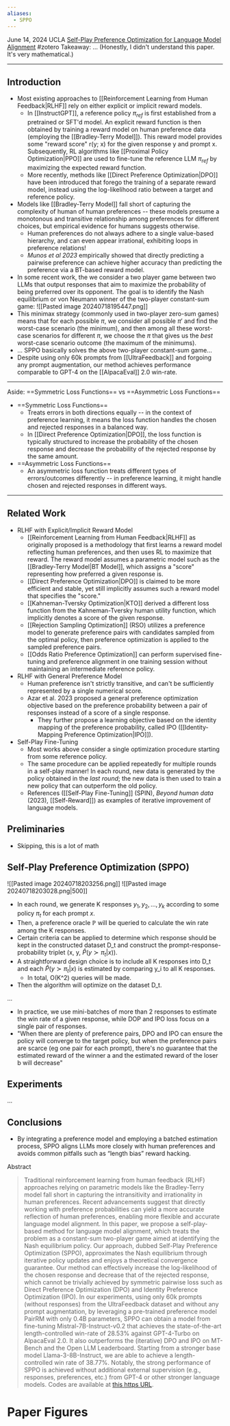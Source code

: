 ```yaml
---
aliases:
  - SPPO
---
```

June 14, 2024
UCLA
[Self-Play Preference Optimization for Language Model Alignment](https://www.youtube.com/watch?v=Q-81DStL7do)
#zotero 
Takeaway: ... (Honestly, I didn't understand this paper. It's very mathematical.)

----

## Introduction
- Most existing approaches to [[Reinforcement Learning from Human Feedback|RLHF]] rely on either explicit or implicit reward models.
	- In [[InstructGPT]], a reference policy $\pi_{ref}$ is first established from a pretrained or SFT'd model. An explicit reward function is then obtained by training a reward model on human preference data (employing the [[Bradley-Terry Model]]). This reward model provides some "reward score" r(y; x) for the given response y and prompt x. Subsequently, RL algorithms like [[Proximal Policy Optimization|PPO]] are used to fine-tune the reference LLM $\pi_{ref}$ by maximizing the expected reward function.
	- More recently, methods like [[Direct Preference Optimization|DPO]] have been introduced that forego the training of a separate reward model, instead using the log-likelihood ratio between a target and reference policy.
- Models like [[Bradley-Terry Model]] fall short of capturing the complexity of human of human preferences -- these models presume a monotonous and transitive relationship among preferences for different choices, but empirical evidence for humans suggests otherwise.
	- Human preferences do not always adhere to a single value-based hierarchy, and can even appear irrational, exhibiting loops in preference relations!
	- *Munos et al 2023* empirically showed that directly predicting a pairwise preference can achieve higher accuracy than predicting the preference via a BT-based reward model.
- In some recent work, the we consider a two player game between two LLMs that output responses that aim to maximize the probability of being preferred over its opponent. The goal is to identify the Nash equilibrium or von Neumann winner of the two-player constant-sum game:
![[Pasted image 20240718195447.png]]
- This minimax strategy (commonly used in two-player zero-sum games) means that for each possible $\pi$, we consider all possible $\pi'$ and find the worst-case scenario (the minimum), and then among all these worst-case scenarios for different $\pi$, we choose the $\pi$ that gives us the *best* worst-case scenario outcome (the maximum of the minimums).
- ... SPPO basically solves the above two-player constant-sum game...
- Despite using only 60k prompts from [[UltraFeedback]] and forgoing any prompt augmentation, our method achieves performance comparable to GPT-4 on the [[AlpacaEval]] 2.0 win-rate.

----
Aside: ==Symmetric Loss Functions== vs ==Asymmetric Loss Functions==
- ==Symmetric Loss Functions==
	- Treats errors in both directions equally -- in the context of preference learning, it means the loss function handles the chosen and rejected responses in a balanced way.
	- In [[Direct Preference Optimization|DPO]], the loss function is typically structured to increase the probability of the chosen response and decrease the probability of the rejected response by the same amount.
- ==Asymmetric Loss Functions==
	- An asymmetric loss function treats different types of errors/outcomes differently -- in preference learning, it might handle chosen and rejected responses in different ways.
----


## Related Work
- RLHF with Explicit/Implicit Reward Model
	- [[Reinforcement Learning from Human Feedback|RLHF]] as originally proposed is a methodology that first learns a reward model reflecting human preferences, and then uses RL to maximize that reward.  The reward model assumes a parametric model such as the [[Bradley-Terry Model|BT Model]], which assigns a "score" representing how preferred a given response is.
	- [[Direct Preference Optimization|DPO]] is claimed to be more efficient and stable, yet still implicitly assumes such a reward model that specifies the "score."
	- [[Kahneman-Tversky Optimization|KTO]] derived a different loss function from the Kahneman-Tversky human utility function, which implicitly denotes a score of the given response.
	- [[Rejection Sampling Optimization]] (RSO) utilizes a preference model to generate preference pairs with candidates sampled from the optimal policy, then preference optimization is applied to the sampled preference pairs.
	- [[Odds Ratio Preference Optimization]] can perform supervised fine-tuning and preference alignment in one training session without maintaining an intermediate reference policy.
- RLHF with General Preference Model
	- Human preference isn't strictly transitive, and can't be sufficiently represented by a single numerical score.
	- Azar et al. 2023 proposed a general preference optimization objective based on the preference probability between a pair of responses instead of a score of a single response.
		- They further propose a learning objective based on the identity mapping of the preference probability, called IPO ([[Identity-Mapping Preference Optimization|IPO]]).
- Self-Play Fine-Tuning
	- Most works above consider a single optimization procedure starting from some reference policy. 
	- The same procedure can be applied repeatedly for multiple rounds in a self-play manner! In each round, new data is generated by the policy obtained in the *last round*; the new data is then used to train a new policy that can outperform the old policy.
	- References ([[Self-Play Fine-Tuning]] (SPIN), *Beyond human data* (2023), [[Self-Reward]]) as examples of iterative improvement of language models.

## Preliminaries
- Skipping, this is a lot of math


## Self-Play Preference Optimization (SPPO)
![[Pasted image 20240718203256.png]]
![[Pasted image 20240718203028.png|500]]
- In each round, we generate K responses $y_1, y_2, ..., y_k$ according to some policy $\pi_t$ for each prompt $x$.
- Then, a preference oracle $\mathbb{P}$ will be queried to calculate the win rate among the K responses.
- Certain criteria can be applied to determine which response should be kept in the constructed dataset D_t and construct the prompt-response-probability triplet (x, y, $\hat{P}(y \succ \pi_t|x)$).
- A straightforward design choice is to include all K responses into D_t and each $\hat{P}(y \succ \pi_t|x)$ is estimated by comparing y_i to all K responses. 
	- In total, O(K^2) queries will be made.
- Then the algorithm will optimize on the dataset D_t.

...
- In practice, we use mini-batches of more than 2 responses to estimate the win rate of a given response, while DOP and IPO loss focus on a single pair of responses.
- "When there are plenty of preference pairs, DPO and IPO can ensure the policy will converge to the target policy, but when the preference pairs are scarce (eg one pair for each prompt), there's no guarantee that the estimated reward of the winner a and the estimated reward of the loser b will decrease"

## Experiments
...


## Conclusions
- By integrating a preference model and employing a batched estimation process, SPPO aligns LLMs more closely with human preferences and avoids common pitfalls such as “length bias” reward hacking.


Abstract
> Traditional reinforcement learning from human feedback (RLHF) approaches relying on parametric models like the Bradley-Terry model fall short in capturing the intransitivity and irrationality in human preferences. Recent advancements suggest that directly working with preference probabilities can yield a more accurate reflection of human preferences, enabling more flexible and accurate language model alignment. In this paper, we propose a self-play-based method for language model alignment, which treats the problem as a constant-sum two-player game aimed at identifying the Nash equilibrium policy. Our approach, dubbed Self-Play Preference Optimization (SPPO), approximates the Nash equilibrium through iterative policy updates and enjoys a theoretical convergence guarantee. Our method can effectively increase the log-likelihood of the chosen response and decrease that of the rejected response, which cannot be trivially achieved by symmetric pairwise loss such as Direct Preference Optimization (DPO) and Identity Preference Optimization (IPO). In our experiments, using only 60k prompts (without responses) from the UltraFeedback dataset and without any prompt augmentation, by leveraging a pre-trained preference model PairRM with only 0.4B parameters, SPPO can obtain a model from fine-tuning Mistral-7B-Instruct-v0.2 that achieves the state-of-the-art length-controlled win-rate of 28.53% against GPT-4-Turbo on AlpacaEval 2.0. It also outperforms the (iterative) DPO and IPO on MT-Bench and the Open LLM Leaderboard. Starting from a stronger base model Llama-3-8B-Instruct, we are able to achieve a length-controlled win rate of 38.77%. Notably, the strong performance of SPPO is achieved without additional external supervision (e.g., responses, preferences, etc.) from GPT-4 or other stronger language models. Codes are available at [this https URL](https://github.com/uclaml/SPPO).


# Paper Figures